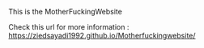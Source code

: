 This is the MotherFuckingWebsite

Check this url for more information : https://ziedsayadi1992.github.io/Motherfuckingwebsite/